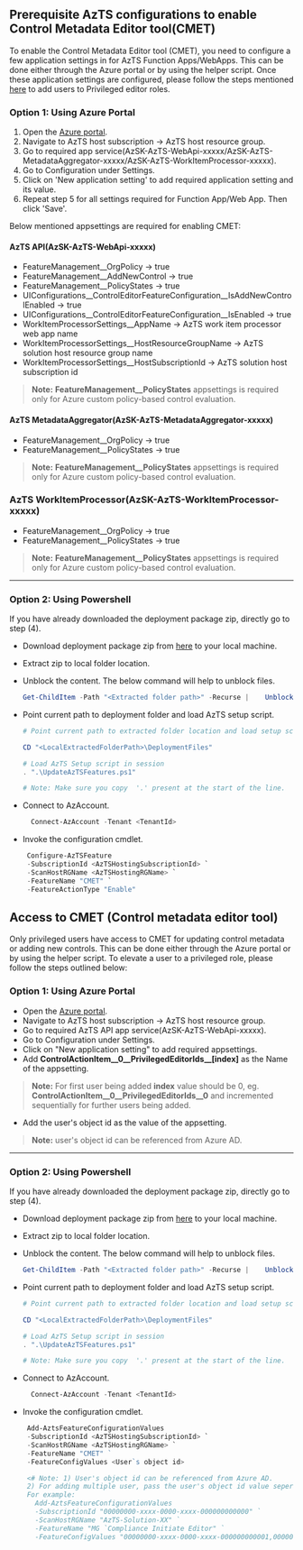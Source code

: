 ## Prerequisite AzTS configurations to enable Control Metadata Editor tool(CMET)


To enable the Control Metadata Editor tool (CMET), you need to configure a few application settings in for AzTS Function Apps/WebApps. This can be done either through the Azure portal or by using the helper script. Once these application settings are configured, please follow the steps mentioned [here](#access-to-cmet-control-metadata-editor-tool) to add users to Privileged editor roles.

### Option 1: Using Azure Portal
  1. Open the [Azure portal](https://portal.azure.com/).
  2. Navigate to AzTS host subscription -> AzTS host resource group.
  3. Go to required app service(AzSK-AzTS-WebApi-xxxxx/AzSK-AzTS-MetadataAggregator-xxxxx/AzSK-AzTS-WorkItemProcessor-xxxxx).
  4. Go to Configuration under Settings.
  5. Click on 'New application setting' to add required application setting and its value.
  6. Repeat step 5 for all settings required for Function App/Web App. Then click 'Save'.


Below mentioned appsettings are required for enabling CMET:


#### AzTS API(AzSK-AzTS-WebApi-xxxxx)

- FeatureManagement__OrgPolicy -> true
- FeatureManagement__AddNewControl -> true
- FeatureManagement__PolicyStates -> true
- UIConfigurations__ControlEditorFeatureConfiguration__IsAddNewControlEnabled -> true
- UIConfigurations__ControlEditorFeatureConfiguration__IsEnabled -> true
- WorkItemProcessorSettings__AppName -> AzTS work item processor web app name
- WorkItemProcessorSettings__HostResourceGroupName -> AzTS solution host resource group name
- WorkItemProcessorSettings__HostSubscriptionId -> AzTS solution host subscription id

> **Note:** **FeatureManagement__PolicyStates** appsettings is required only for Azure custom policy-based control evaluation.

#### AzTS MetadataAggregator(AzSK-AzTS-MetadataAggregator-xxxxx)

- FeatureManagement__OrgPolicy -> true
- FeatureManagement__PolicyStates -> true

> **Note:** **FeatureManagement__PolicyStates** appsettings is required only for Azure custom policy-based control evaluation.

### AzTS WorkItemProcessor(AzSK-AzTS-WorkItemProcessor-xxxxx)

- FeatureManagement__OrgPolicy -> true
- FeatureManagement__PolicyStates -> true

> **Note:** **FeatureManagement__PolicyStates** appsettings is required only for Azure custom policy-based control evaluation.
-----
### Option 2: Using Powershell
If you have already downloaded the deployment package zip, directly go to step (4).<br/>
- Download deployment package zip from [here](https://github.com/azsk/AzTS-docs/raw/main/TemplateFiles/DeploymentFiles.zip) to your local machine. </br>

- Extract zip to local folder location. <br/>

-  Unblock the content. The below command will help to unblock files. <br/>

    ``` PowerShell
    Get-ChildItem -Path "<Extracted folder path>" -Recurse |    Unblock-File 
    ```

-  Point current path to deployment folder and load AzTS setup script. <br/>


    ``` PowerShell
    # Point current path to extracted folder location and load setup script from the deployment folder 

    CD "<LocalExtractedFolderPath>\DeploymentFiles"

    # Load AzTS Setup script in session
    . ".\UpdateAzTSFeatures.ps1"

    # Note: Make sure you copy  '.' present at the start of the line.  
   ```

-  Connect to AzAccount.
    ``` PowerShell
      Connect-AzAccount -Tenant <TenantId>
    ```
-  Invoke the configuration cmdlet.
     ``` PowerShell
      Configure-AzTSFeature 
      -SubscriptionId <AzTSHostingSubscriptionId> `
      -ScanHostRGName <AzTSHostingRGName> `
      -FeatureName "CMET" `
      -FeatureActionType "Enable"
     ```



## Access to CMET (Control metadata editor tool)

Only privileged users have access to CMET for updating control metadata or adding new controls. This can be done either through the Azure portal or by using the helper script. To elevate a user to a privileged role, please follow the steps outlined below:
### Option 1: Using Azure Portal
- Open the [Azure portal](https://portal.azure.com/).
- Navigate to AzTS host subscription -> AzTS host resource group.
- Go to required AzTS API app service(AzSK-AzTS-WebApi-xxxxx).
- Go to Configuration under Settings.
- Click on "New application setting" to add required appsettings.
- Add **ControlActionItem__0__PrivilegedEditorIds__[index]** as the Name of the appsetting.
> **Note:** For first user being added **index** value should be 0, eg. **ControlActionItem__0__PrivilegedEditorIds__0** and incremented sequentially for further users being added.
- Add the user's object id as the value of the appsetting.
> **Note:** user's object id can be referenced from Azure AD.
-----

### Option 2: Using Powershell
  If you have already downloaded the deployment package zip, directly go to step (4).<br/>
- Download deployment package zip from [here](https://github.com/azsk/AzTS-docs/raw/main/TemplateFiles/DeploymentFiles.zip) to your local machine. </br>

- Extract zip to local folder location. <br/>

-  Unblock the content. The below command will help to unblock files. <br/>

    ``` PowerShell
    Get-ChildItem -Path "<Extracted folder path>" -Recurse |    Unblock-File 
    ```

-  Point current path to deployment folder and load AzTS setup script. <br/>


    ``` PowerShell
    # Point current path to extracted folder location and load setup script from the deployment folder 

    CD "<LocalExtractedFolderPath>\DeploymentFiles"

    # Load AzTS Setup script in session
    . ".\UpdateAzTSFeatures.ps1"

    # Note: Make sure you copy  '.' present at the start of the line.  
   ```

-  Connect to AzAccount.
    ``` PowerShell
      Connect-AzAccount -Tenant <TenantId>
    ```
-  Invoke the configuration cmdlet.
     ``` PowerShell
      Add-AztsFeatureConfigurationValues 
      -SubscriptionId <AzTSHostingSubscriptionId> `
      -ScanHostRGName <AzTSHostingRGName> `
      -FeatureName "CMET" ` 
      -FeatureConfigValues <User`s object id>

      <# Note: 1) User's object id can be referenced from Azure AD.
      2) For adding multiple user, pass the user's object id value seperated by comma(',').
      For example:  
        Add-AztsFeatureConfigurationValues 
        -SubscriptionId "00000000-xxxx-0000-xxxx-000000000000" `
        -ScanHostRGName "AzTS-Solution-XX" `
        -FeatureName "MG `Compliance Initiate Editor" `
        -FeatureConfigValues "00000000-xxxx-0000-xxxx-000000000001,00000000-xxxx-0000-xxxx-000000000002,00000000-xxxx-0000-xxxx-000000000003"
     ```
